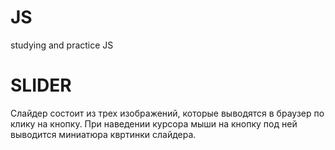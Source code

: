# JS
studying and practice JS
# SLIDER

Слайдер состоит из трех изображений, которые выводятся в браузер по клику на кнопку.
При наведении курсора мыши на кнопку под ней выводится миниатюра квртинки слайдера.
